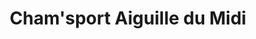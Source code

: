 ---
title: "Cham'sport Aiguille du Midi"
url: /chamonix-mont-blanc/chamsport-aiguille-du-midi/
shop: sports
---